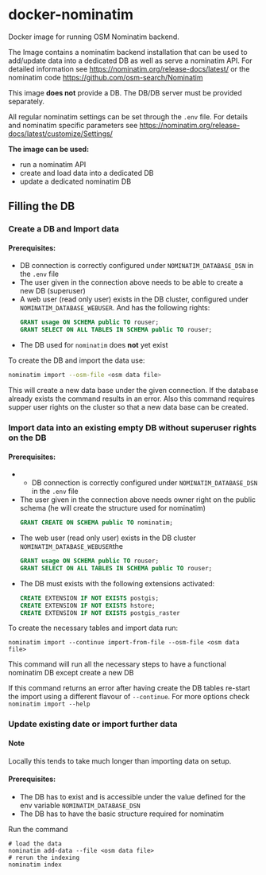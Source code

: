 # docker-nominatim

Docker image for running OSM Nominatim backend.

The Image contains a nominatim backend installation that can be used to add/update data into a dedicated DB as well as serve a nominatim API.
For detailed information see https://nominatim.org/release-docs/latest/ or the nominatim code https://github.com/osm-search/Nominatim

This image **does not** provide a DB. The DB/DB server must be provided separately.

All regular nominatim settings can be set through the `.env` file. For details and nominatim specific parameters see https://nominatim.org/release-docs/latest/customize/Settings/

**The image can be used:**

- run a nominatim API
- create and load data into a dedicated DB
- update a dedicated nominatim DB

## Filling the DB

### Create a DB and Import data

#### Prerequisites:

- DB connection is correctly configured under `NOMINATIM_DATABASE_DSN` in the `.env` file
- The user given in the connection above needs to be able to create a new DB (superuser)
- A web user (read only user) exists in the DB cluster, configured under `NOMINATIM_DATABASE_WEBUSER`. And has the following rights:
  ```sql
  GRANT usage ON SCHEMA public TO rouser;
  GRANT SELECT ON ALL TABLES IN SCHEMA public TO rouser;
  ```
- The DB used for `nominatim` does **not** yet exist

To create the DB and import the data use:

```bash
nominatim import --osm-file <osm data file>
```

This will create a new data base under the given connection. If the database already exists the command results in an error. Also this command requires supper user rights on the cluster so that a new data base can be created.

### Import data into an existing **empty** DB without superuser rights on the DB

#### Prerequisites:

- - DB connection is correctly configured under `NOMINATIM_DATABASE_DSN` in the `.env` file
- The user given in the connection above needs owner right on the public schema (he will create the structure used for nominatim)
  ```sql
  GRANT CREATE ON SCHEMA public TO nominatim;
  ```
- The web user (read only user) exists in the DB cluster `NOMINATIM_DATABASE_WEBUSER`the
  ```sql
  GRANT usage ON SCHEMA public TO rouser;
  GRANT SELECT ON ALL TABLES IN SCHEMA public TO rouser;
  ```
- The DB must exists with the following extensions activated:
  ```sql
  CREATE EXTENSION IF NOT EXISTS postgis;
  CREATE EXTENSION IF NOT EXISTS hstore;
  CREATE EXTENSION IF NOT EXISTS postgis_raster
  ```

To create the necessary tables and import data run:

```
nominatim import --continue import-from-file --osm-file <osm data file>
```

This command will run all the necessary steps to have a functional nominatim DB except create a new DB

If this command returns an error after having create the DB tables re-start the import using a different flavour of `--continue`. For more options check `nominatim import --help`

### Update existing date or import further data

#### Note

Locally this tends to take much longer than importing data on setup.

#### Prerequisites:

- The DB has to exist and is accessible under the value defined for the env variable `NOMINATIM_DATABASE_DSN`
- The DB has to have the basic structure required for nominatim

Run the command

```
# load the data
nominatim add-data --file <osm data file>
# rerun the indexing
nominatim index
```
